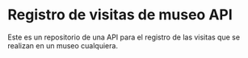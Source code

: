 # Registro de visitas de museo API

Este es un repositorio de una API para el registro de las visitas que se realizan en un museo cualquiera.